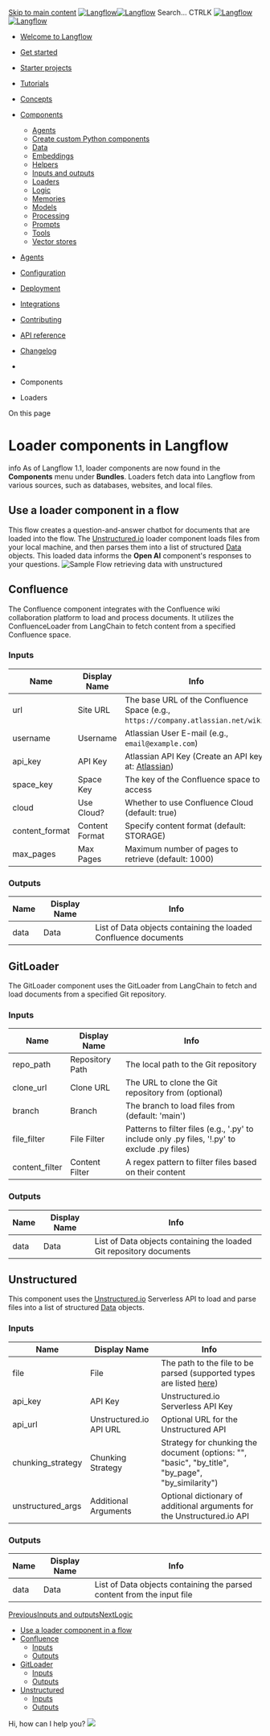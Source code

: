 [Skip to main content](https://docs.langflow.org/<#__docusaurus_skipToContent_fallback>)
[![Langflow](https://docs.langflow.org/img/langflow-logo-black.svg)![Langflow](https://docs.langflow.org/img/langflow-logo-white.svg)](https://docs.langflow.org/</>)
[](https://docs.langflow.org/<https:/github.com/langflow-ai/langflow>)[](https://docs.langflow.org/<https:/twitter.com/langflow_ai>)[](https://docs.langflow.org/<https:/discord.gg/EqksyE2EX9>)
Search...
CTRLK
[![Langflow](https://docs.langflow.org/img/langflow-logo-black.svg)![Langflow](https://docs.langflow.org/img/langflow-logo-white.svg)](https://docs.langflow.org/</>)
  * [Welcome to Langflow](https://docs.langflow.org/</>)
  * [Get started](https://docs.langflow.org/</get-started-installation>)
  * [Starter projects](https://docs.langflow.org/</starter-projects-basic-prompting>)
  * [Tutorials](https://docs.langflow.org/</tutorials-blog-writer>)
  * [Concepts](https://docs.langflow.org/</concepts-overview>)
  * [Components](https://docs.langflow.org/</components-agents>)
    * [Agents](https://docs.langflow.org/</components-agents>)
    * [Create custom Python components](https://docs.langflow.org/</components-custom-components>)
    * [Data](https://docs.langflow.org/</components-data>)
    * [Embeddings](https://docs.langflow.org/</components-embedding-models>)
    * [Helpers](https://docs.langflow.org/</components-helpers>)
    * [Inputs and outputs](https://docs.langflow.org/</components-io>)
    * [Loaders](https://docs.langflow.org/</components-loaders>)
    * [Logic](https://docs.langflow.org/</components-logic>)
    * [Memories](https://docs.langflow.org/</components-memories>)
    * [Models](https://docs.langflow.org/</components-models>)
    * [Processing](https://docs.langflow.org/</components-processing>)
    * [Prompts](https://docs.langflow.org/</components-prompts>)
    * [Tools](https://docs.langflow.org/</components-tools>)
    * [Vector stores](https://docs.langflow.org/</components-vector-stores>)
  * [Agents](https://docs.langflow.org/</agents-overview>)
  * [Configuration](https://docs.langflow.org/</configuration-api-keys>)
  * [Deployment](https://docs.langflow.org/</Deployment/deployment-docker>)
  * [Integrations](https://docs.langflow.org/</integrations-assemblyai>)
  * [Contributing](https://docs.langflow.org/</contributing-community>)
  * [API reference](https://docs.langflow.org/</api-reference-api-examples>)
  * [Changelog](https://docs.langflow.org/<https:/github.com/langflow-ai/langflow/releases/latest>)


  * [](https://docs.langflow.org/</>)
  * Components
  * Loaders


On this page
# Loader components in Langflow
info
As of Langflow 1.1, loader components are now found in the **Components** menu under **Bundles**.
Loaders fetch data into Langflow from various sources, such as databases, websites, and local files.
## Use a loader component in a flow[​](https://docs.langflow.org/<#use-a-loader-component-in-a-flow> "Direct link to Use a loader component in a flow")
This flow creates a question-and-answer chatbot for documents that are loaded into the flow. The [Unstructured.io](https://docs.langflow.org/<https:/unstructured.io/>) loader component loads files from your local machine, and then parses them into a list of structured [Data](https://docs.langflow.org/</concepts-objects>) objects. This loaded data informs the **Open AI** component's responses to your questions.
![Sample Flow retrieving data with unstructured](https://docs.langflow.org/assets/images/starter-flow-unstructured-qa-c029fa3529d7098a59549e3dfc1517a8.png)
## Confluence[​](https://docs.langflow.org/<#confluence> "Direct link to Confluence")
The Confluence component integrates with the Confluence wiki collaboration platform to load and process documents. It utilizes the ConfluenceLoader from LangChain to fetch content from a specified Confluence space.
### Inputs[​](https://docs.langflow.org/<#inputs> "Direct link to Inputs")
Name| Display Name| Info  
---|---|---  
url| Site URL| The base URL of the Confluence Space (e.g., `https://company.atlassian.net/wiki`)  
username| Username| Atlassian User E-mail (e.g., `email@example.com`)  
api_key| API Key| Atlassian API Key (Create an API key at: [Atlassian](https://docs.langflow.org/<https:/id.atlassian.com/manage-profile/security/api-tokens>))  
space_key| Space Key| The key of the Confluence space to access  
cloud| Use Cloud?| Whether to use Confluence Cloud (default: true)  
content_format| Content Format| Specify content format (default: STORAGE)  
max_pages| Max Pages| Maximum number of pages to retrieve (default: 1000)  
### Outputs[​](https://docs.langflow.org/<#outputs> "Direct link to Outputs")
Name| Display Name| Info  
---|---|---  
data| Data| List of Data objects containing the loaded Confluence documents  
## GitLoader[​](https://docs.langflow.org/<#gitloader> "Direct link to GitLoader")
The GitLoader component uses the GitLoader from LangChain to fetch and load documents from a specified Git repository.
### Inputs[​](https://docs.langflow.org/<#inputs-1> "Direct link to Inputs")
Name| Display Name| Info  
---|---|---  
repo_path| Repository Path| The local path to the Git repository  
clone_url| Clone URL| The URL to clone the Git repository from (optional)  
branch| Branch| The branch to load files from (default: 'main')  
file_filter| File Filter| Patterns to filter files (e.g., '.py' to include only .py files, '!.py' to exclude .py files)  
content_filter| Content Filter| A regex pattern to filter files based on their content  
### Outputs[​](https://docs.langflow.org/<#outputs-1> "Direct link to Outputs")
Name| Display Name| Info  
---|---|---  
data| Data| List of Data objects containing the loaded Git repository documents  
## Unstructured[​](https://docs.langflow.org/<#unstructured> "Direct link to Unstructured")
This component uses the [Unstructured.io](https://docs.langflow.org/<https:/unstructured.io/>) Serverless API to load and parse files into a list of structured [Data](https://docs.langflow.org/</concepts-objects>) objects.
### Inputs[​](https://docs.langflow.org/<#inputs-2> "Direct link to Inputs")
Name| Display Name| Info  
---|---|---  
file| File| The path to the file to be parsed (supported types are listed [here](https://docs.langflow.org/<https:/docs.unstructured.io/api-reference/api-services/overview#supported-file-types>))  
api_key| API Key| Unstructured.io Serverless API Key  
api_url| Unstructured.io API URL| Optional URL for the Unstructured API  
chunking_strategy| Chunking Strategy| Strategy for chunking the document (options: "", "basic", "by_title", "by_page", "by_similarity")  
unstructured_args| Additional Arguments| Optional dictionary of additional arguments for the Unstructured.io API  
### Outputs[​](https://docs.langflow.org/<#outputs-2> "Direct link to Outputs")
Name| Display Name| Info  
---|---|---  
data| Data| List of Data objects containing the parsed content from the input file  
[PreviousInputs and outputs](https://docs.langflow.org/</components-io>)[NextLogic](https://docs.langflow.org/</components-logic>)
  * [Use a loader component in a flow](https://docs.langflow.org/<#use-a-loader-component-in-a-flow>)
  * [Confluence](https://docs.langflow.org/<#confluence>)
    * [Inputs](https://docs.langflow.org/<#inputs>)
    * [Outputs](https://docs.langflow.org/<#outputs>)
  * [GitLoader](https://docs.langflow.org/<#gitloader>)
    * [Inputs](https://docs.langflow.org/<#inputs-1>)
    * [Outputs](https://docs.langflow.org/<#outputs-1>)
  * [Unstructured](https://docs.langflow.org/<#unstructured>)
    * [Inputs](https://docs.langflow.org/<#inputs-2>)
    * [Outputs](https://docs.langflow.org/<#outputs-2>)


Hi, how can I help you?
![](https://docs.langflow.org/img/langflow-icon-black-transparent.svg)
